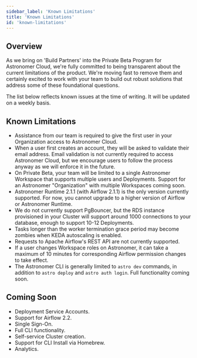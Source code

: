 ```yaml
---
sidebar_label: 'Known Limitations'
title: 'Known Limitations'
id: 'known-limitations'
---
```


## Overview

As we bring on 'Build Partners' into the Private Beta Program for Astronomer Cloud, we're fully committed to being transparent about the current limitations of the product. We're moving fast to remove them and certainly excited to work with your team to build out robust solutions that address some of these foundational questions.

The list below reflects known issues at the time of writing. It will be updated on a weekly basis.

## Known Limitations

- Assistance from our team is required to give the first user in your Organization access to Astronomer Cloud.
- When a user first creates an account, they will be asked to validate their email address. Email validation is not currently required to access Astronomer Cloud, but we encourage users to follow the process anyway as we will enforce it in the future.
- On Private Beta, your team will be limited to a single Astronomer Workspace that supports multiple users and Deployments. Support for an Astronomer "Organization" with multiple Workspaces coming soon.
- Astronomer Runtime 2.1.1 (with Airflow 2.1.1) is the only version currently supported. For now, you cannot upgrade to a higher version of Airflow or Astronomer Runtime.
- We do not currently support PgBouncer, but the RDS instance provisioned in your Cluster will support around 1000 connections to your database, enough to support 10-12 Deployments.
- Tasks longer than the worker termination grace period may become zombies when KEDA autoscaling is enabled.
- Requests to Apache Airflow's REST API are not currently supported.
- If a user changes Workspace roles on Astronomer, it can take a maximum of 10 minutes for corresponding Airflow permission changes to take effect.
- The Astronomer CLI is generally limited to `astro dev` commands, in addition to `astro deploy` and `astro auth login`. Full functionality coming soon.

## Coming Soon

- Deployment Service Accounts.
- Support for Airflow 2.2.
- Single Sign-On.
- Full CLI functionality.
- Self-service Cluster creation.
- Support for CLI Install via Homebrew.
- Analytics.
